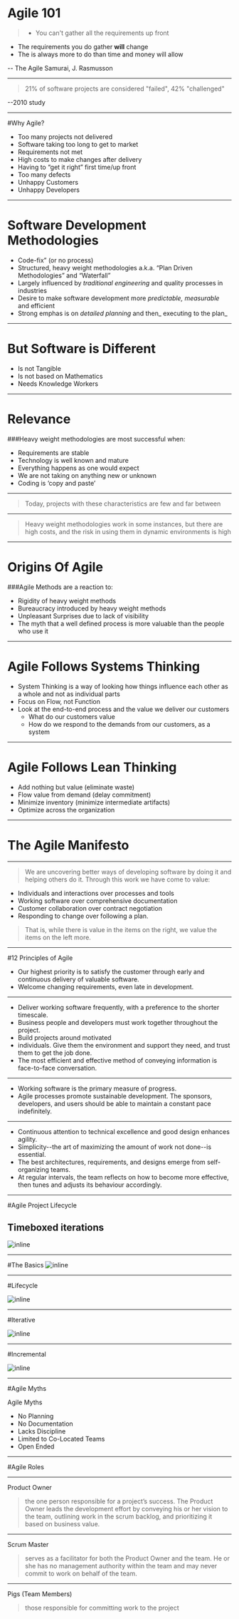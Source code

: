 # Agile 101

> - You can't gather all the requirements up front
- The requirements you do gather **will** change
- The is always more to do than time and money will allow

-- The Agile Samurai, J. Rasmusson

---

> 21% of software projects are considered "failed", 42% "challenged"

--2010 study

---

#Why Agile?

* Too many projects not delivered
* Software taking too long to get to market
* Requirements not met
* High costs to make changes after delivery
* Having to “get it right” first time/up front
*  Too many defects
* Unhappy Customers
* Unhappy Developers

---

# Software Development Methodologies
* Code-fix” (or no process)
* Structured, heavy weight methodologies a.k.a.
“Plan Driven Methodologies” and “Waterfall”
* Largely influenced by _traditional engineering_ and quality processes in industries
* Desire to make software development more _predictable, measurable_ and efficient
* Strong emphas is on _detailed planning_ and then_ executing to the plan_

---

# But Software is Different

* Is not Tangible
* Is not based on Mathematics
* Needs Knowledge Workers

---

# Relevance

###Heavy weight methodologies are most successful when:
* Requirements are stable
* Technology is well known and mature
* Everything happens as one would expect
* We are not taking on anything new or unknown
* Coding is ‘copy and paste’

---

>Today, projects with these characteristics are few and far between

---

>Heavy weight methodologies work in some instances, but there are high costs, and the risk in using them in dynamic environments is high

---

# Origins Of Agile

###Agile Methods are a reaction to:
* Rigidity of heavy weight methods
* Bureaucracy introduced by heavy weight
methods
* Unpleasant Surprises due to lack of visibility
* The myth that a well defined process is more valuable than the people who use it

---

# Agile Follows Systems Thinking
* System Thinking is a way of looking how things influence each other as a whole and not as individual parts
* Focus on Flow, not Function
* Look at the end-to-end process and the value we
deliver our customers
  * What do our customers value
  * How do we respond to the demands from our customers, as a system

---

# Agile Follows Lean Thinking
* Add nothing but value (eliminate waste)
* Flow value from demand (delay commitment)
* Minimize inventory (minimize intermediate artifacts)
* Optimize across the organization

---

# The Agile Manifesto

---

>We are uncovering better ways of developing software by doing it and helping others do it. Through this work we have come to value:

* Individuals and interactions over processes and tools
* Working software over comprehensive documentation
* Customer collaboration over contract negotiation
* Responding to change over following a plan.

>That is, while there is value in the items on the right, we value the items on the left more.

---

#12 Principles of Agile

* Our highest priority is to satisfy the customer through early
and continuous delivery of valuable software.
* Welcome changing requirements, even late in
development.

---

* Deliver working software frequently, with a preference to the shorter timescale.
* Business people and developers must work together throughout the project.
* Build projects around motivated
*  individuals. Give them the environment and support they need, and trust them to get the job done.
* The most efficient and effective method of conveying information is face-to-face conversation.

---

* Working software is the primary measure of progress.
* Agile processes promote sustainable development. The sponsors, developers, and users should be able to maintain a constant pace indefinitely.

---

* Continuous attention to technical excellence and good design enhances agility.
* Simplicity--the art of maximizing the amount of work not done--is essential.
* The best architectures, requirements, and designs emerge from self-organizing teams.
* At regular intervals, the team reflects on how to become more effective, then tunes and adjusts its behaviour accordingly.

---

#Agile Project Lifecycle
## Timeboxed iterations
![inline](images/timebox.png)

---

#The Basics
![inline](images/basic.png)

---

#Lifecycle

![inline](images/showcase.png)

---

#Iterative

![inline](images/iterative.png)

---

#Incremental

![inline](images/incremental.png)

---

#Agile Myths

Agile Myths
* No Planning
* No Documentation
* Lacks Discipline
* Limited to Co-Located Teams
* Open Ended


---

#Agile Roles

---

Product Owner
> the one person responsible for a project’s success. The Product Owner leads the development effort by conveying his or her vision to the team, outlining work in the scrum backlog, and prioritizing it based on business value.

---

Scrum Master
> serves as a facilitator for both the Product Owner and the team. He or she has no management authority within the team and may never commit to work on behalf of the team.

---

Pigs (Team Members)

> those responsible for committing work to the project
